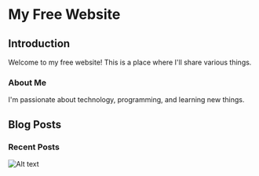 # My Free Website

## Introduction

Welcome to my free website! This is a place where I'll share various things.

### About Me

I'm passionate about technology, programming, and learning new things.

## Blog Posts

### Recent Posts

![Alt text](![E6B5B9AC-5C68-47D6-BBAA-2AFBD12BC757_1_105_c](https://github.com/tianyuj34/tianyuj34.github.io/assets/143345651/5012e088-8b1b-4b5d-94b9-d43fe4a2e43b)
)
